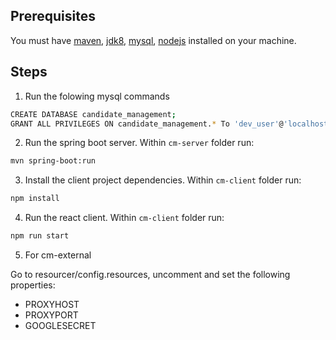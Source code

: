 ## Prerequisites
You must have [maven](https://maven.apache.org/install.html), [jdk8](http://www.oracle.com/technetwork/java/javase/downloads/index.html), [mysql](https://dev.mysql.com/downloads/), [nodejs](https://nodejs.org/en/download/) installed on your machine.

## Steps 
1. Run the folowing mysql commands
```sh
CREATE DATABASE candidate_management;
GRANT ALL PRIVILEGES ON candidate_management.* To 'dev_user'@'localhost' IDENTIFIED BY 'letmein';
```

2. Run the spring boot server. Within `cm-server` folder run:
```sh
mvn spring-boot:run
```

3. Install the client project dependencies. Within `cm-client` folder run:
```sh
npm install
```

4. Run the react client. Within `cm-client` folder run:

```sh
npm run start
```
5. For cm-external

Go to resourcer/config.resources, uncomment and set the following properties:
- PROXYHOST
- PROXYPORT
- GOOGLESECRET
